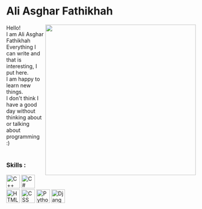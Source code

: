 # Ali Asghar Fathikhah



<img align="right" src="https://github.com/aliasgharfathikhah/aliasgharfathikhah/assets/114841573/2f6bc999-f6d1-46a4-a950-257359c4e71b" width="400px"/>
Hello! <br>
I am Ali Asghar Fathikhah <br>
Everything I can write and that is interesting, I put here. <br>
I am happy to learn new things. <br>
I don't think I have a good day without thinking about or talking about programming :) <br>
<br>

### Skills :
<p align="left">
<img src="https://raw.githubusercontent.com/danielcranney/readme-generator/main/public/icons/skills/cplusplus-colored.svg" width="36" height="36" alt="C++" 
title="C++"/>
<img src="https://raw.githubusercontent.com/danielcranney/readme-generator/main/public/icons/skills/csharp-colored.svg" width="36" height="36" alt="C#" 
title="C#"/>
<img src="https://raw.githubusercontent.com/danielcranney/readme-generator/main/public/icons/skills/html5-colored.svg" width="36" height="36" alt="HTML" 
title="HTML"/>
<img src="https://raw.githubusercontent.com/danielcranney/readme-generator/main/public/icons/skills/css3-colored.svg" width="36" height="36" alt="CSS" 
title="CSS"/>
<img src="https://raw.githubusercontent.com/danielcranney/readme-generator/main/public/icons/skills/python-colored.svg" width="36" height="36" alt="Python" 
title="Python"/>
<img src="https://raw.githubusercontent.com/danielcranney/readme-generator/main/public/icons/skills/django-colored.svg" width="36" height="36" alt="Django" 
title="Django"/>
